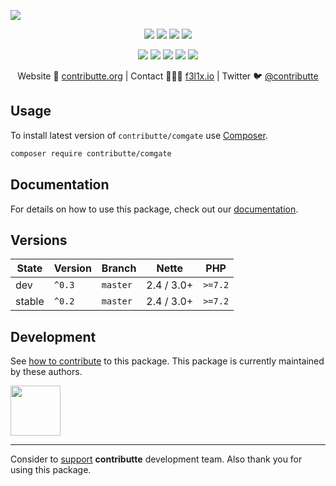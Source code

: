 ![](https://heatbadger.now.sh/github/readme/contributte/comgate/)

<p align=center>
    <a href="https://github.com/contributte/comgate/actions"><img src="https://badgen.net/github/checks/contributte/comgate"></a>
    <a href="https://coveralls.io/r/contributte/comgate"><img src="https://badgen.net/coveralls/c/github/contributte/comgate"></a>
    <a href="https://packagist.org/packages/contributte/comgate"><img src="https://badgen.net/packagist/dm/contributte/comgate"></a>
    <a href="https://packagist.org/packages/contributte/comgate"><img src="https://badgen.net/packagist/v/contributte/comgate"></a>
</p>
<p align=center>
    <a href="https://packagist.org/packages/contributte/comgate"><img src="https://badgen.net/packagist/php/contributte/comgate"></a>
    <a href="https://github.com/contributte/comgate"><img src="https://badgen.net/github/license/contributte/comgate"></a>
    <a href="https://bit.ly/ctteg"><img src="https://badgen.net/badge/support/gitter/cyan"></a>
    <a href="https://bit.ly/cttfo"><img src="https://badgen.net/badge/support/forum/yellow"></a>
    <a href="https://contributte.org/partners.html"><img src="https://badgen.net/badge/sponsor/donations/F96854"></a>
</p>

<p align=center>
    Website 🚀 <a href="https://contributte.org">contributte.org</a> | Contact 👨🏻‍💻 <a href="https://f3l1x.io">f3l1x.io</a> | Twitter 🐦 <a href="https://twitter.com/contributte">@contributte</a>
</p>

## Usage

To install latest version of `contributte/comgate` use [Composer](https://getcomposer.com).

```bash
composer require contributte/comgate
```

## Documentation

For details on how to use this package, check out our [documentation](.docs).

## Versions

| State       | Version | Branch   | Nette       | PHP      |
|-------------|---------|----------|-------------|----------|
| dev         | `^0.3`  | `master` | 2.4 / 3.0+  | `>=7.2`  |
| stable      | `^0.2`  | `master` | 2.4 / 3.0+  | `>=7.2`  |

## Development

See [how to contribute](https://contributte.org) to this package. This package is currently maintained by these authors.

<a href="https://github.com/f3l1x">
    <img width="80" height="80" src="https://avatars.githubusercontent.com/f3l1x">
</a>

-----

Consider to [support](https://contributte.org/partners) **contributte** development team.
Also thank you for using this package.
